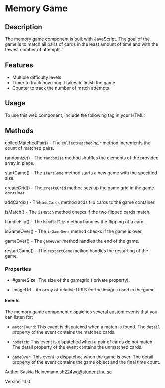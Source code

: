 # Memory Game 

## Description
The memory game component is built with JavaScript. The goal of the game is to match all pairs of cards in the least amount of time and with the fewest number of attempts.'

## Features

- Multiple difficulty levels
- Timer to track how long it takes to finish the game
- Counter to track the number of match attempts

## Usage

To use this web component, include the following tag in your HTML:

<memory-game></memory-game>

## Methods

collectMatchedPair() - The `collectMatchedPair` method increments the count of matched pairs.

randomize() - The `randomize` method shuffles the elements of the provided array in place.

startGame() - The `startGame` method starts a new game with the specified size.

createGrid() - The `createGrid` method sets up the game grid in the game container.

addCards() - The `addCards` method adds flip cards to the game container.

isMatch() - The `isMatch` method checks if the two flipped cards match.

handleFlip() - The `handleFlip` method handles the flipping of a card.

isGameOver() -  The `isGameOver` method checks if the game is over.

gameOver() - The `gameOver` method handles the end of the game.

restartGame() - The `restartGame` method handles the restarting of the game.

### Properties 

- #gameSize -The size of the gamegrid ( private property).

- imageUrl - An array of relative URLS for the images used in the game.

#### Events

The memory game component dispatches several custom events that you can listen for:

- `matchFound`: This event is dispatched when a match is found. The `detail` property of the event contains the matched cards.

 - `noMatch`: This event is dispatched when a pair of cards do not match. The detail property of the event contains the unmatched cards.

 - `gameOver`: This event is dispatched when the game is over. The detail property of the event contains the game object and the final time count.


Author
Saskia Heinemann sh224wg@student.lnu.se

Version
1.1.0